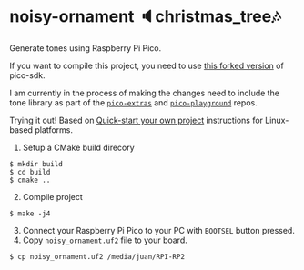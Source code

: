 # noisy-ornament :speaker:christmas_tree:notes:
Generate tones using Raspberry Pi Pico.

If you want to compile this project, you need to use [this forked version](https://github.com/jcarranz97/pico-sdk) of
pico-sdk. 

I am currently in the process of making the changes need to include the tone
library as part of the [`pico-extras`](https://github.com/raspberrypi/pico-extras) and
[`pico-playground`](https://github.com/raspberrypi/pico-playground) repos.

 Trying it out!
Based on [Quick-start your own project](https://github.com/raspberrypi/pico-sdk/tree/master#quick-start-your-own-project)
instructions for Linux-based platforms.

1. Setup a CMake build direcory
```
$ mkdir build
$ cd build
$ cmake ..
```

2. Compile project
```
$ make -j4
```

3. Connect your Raspberry Pi Pico to your PC with `BOOTSEL` button pressed.
4. Copy `noisy_ornament.uf2` file to your board.
```
$ cp noisy_ornament.uf2 /media/juan/RPI-RP2
```
